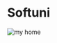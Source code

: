 # Softuni

![my home](https://user-images.githubusercontent.com/106478447/187076971-8ad538c7-0383-4158-8704-5ab6abdcab1f.PNG)
